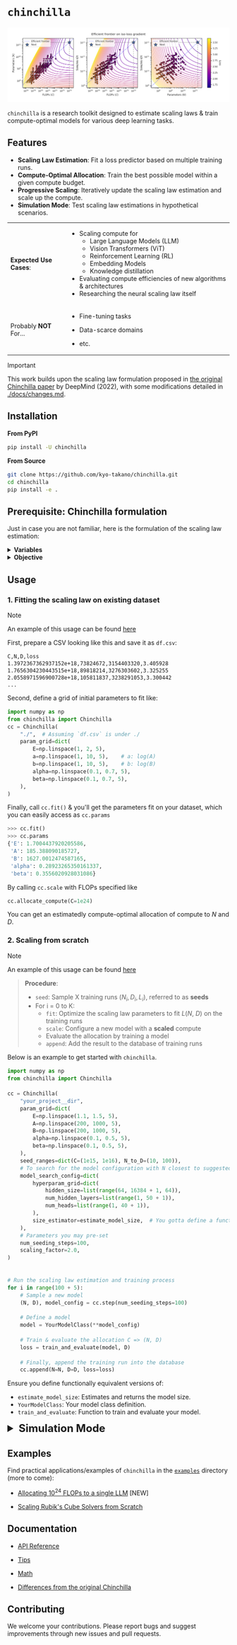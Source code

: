 # `chinchilla`

![Parametric fit on LLM training runs](docs/imgs/parametric_fit.png)

`chinchilla` is a research toolkit designed to estimate scaling laws & train compute-optimal models for various deep learning tasks.

## Features

- **Scaling Law Estimation**: Fit a loss predictor based on multiple training runs.
- **Compute-Optimal Allocation**: Train the best possible model within a given compute budget.
- **Progressive Scaling**: Iteratively update the scaling law estimation and scale up the compute.
- **Simulation Mode**: Test scaling law estimations in hypothetical scenarios.

<table>
<tr>
  <td>

**Expected Use Cases**:

  </td>
  <td>

- Scaling compute for
  - Large Language Models (LLM)
  - Vision Transformers (ViT)
  - Reinforcement Learning (RL)
  - Embedding Models
  - Knowledge distillation
- Evaluating compute efficiencies of new algorithms & architectures
- Researching the neural scaling law itself

</td>
<tr>
  <td>

  Probably **NOT** For...
  </td>
  <td>

- Fine-tuning tasks
- Data-scarce domains
- etc.

  </td>

</tr>
</table>

> [!IMPORTANT]
> This work builds upon the scaling law formulation proposed in [the original Chinchilla paper](https://deepmind.google/discover/blog/an-empirical-analysis-of-compute-optimal-large-language-model-training/) by DeepMind (2022),
> with some modifications detailed in [./docs/changes.md](https://github.com/kyo-takano/chinchilla/tree/master/docs/changes.md).

## Installation

**From PyPI**

```bash
pip install -U chinchilla
```

**From Source**

```bash
git clone https://github.com/kyo-takano/chinchilla.git
cd chinchilla
pip install -e .
```

## Prerequisite: Chinchilla formulation

Just in case you are not familiar, here is the formulation of the scaling law estimation:

<!-- ### Definitions -->
<details>

<summary style="font-weight: bold;">Variables</summary>

- $N$: The number of parameters
- $D$: The number of data samples
- $C$: Total compute in FLOPs ($C\approx 6\ ND$)
- $L(N,\ D) = E + A / N ^ \alpha + B / D ^ \beta$: A loss predictor parameterized by $\{E, A, B, \alpha\}$ and $\beta$

  ---

  **Intuition**:
  - $E$ corresponds to the **irreducible loss** that can only be atained with an ideal model with infinite compute
  - $A / N ^ \alpha$ accconts for the additional loss coming from insufficiency of model size;
  - $ B / D ^ \beta$, insufficiency of data amount.

</details>

<details>

<!-- ### Compute-Optimal Allocation -->

<summary style="font-weight: bold;">Objective</summary>

1. Optimize the parameters $\{E, A, B, \alpha, \beta\}$ to better predict losses $L_i$ from $(N_i, D_i)$
2. Solve $\underset{N,\ D}{argmin}\ L(N,\ D\ |\ C)$, which can be derived from $\{A, B, \alpha, \beta\}$

</details>

## Usage

### 1. Fitting the scaling law on existing dataset

> [!NOTE]
> An example of this usage can be found [here](examples/llm/)

First, prepare a CSV looking like this and save it as `df.csv`:

```csv
C,N,D,loss
1.3972367362937152e+18,73824672,3154403320,3.405928
1.7656304230443515e+18,89818214,3276303602,3.325255
2.0558971596900728e+18,105811837,3238291053,3.300442
...
```

Second, define a grid of initial parameters to fit like:

```python
import numpy as np
from chinchilla import Chinchilla
cc = Chinchilla(
    "./",  # Assuming `df.csv` is under ./
    param_grid=dict(
        E=np.linspace(1, 2, 5),
        a=np.linspace(1, 10, 5),    # a: log(A)
        b=np.linspace(1, 10, 5),    # b: log(B)
        alpha=np.linspace(0.1, 0.7, 5),
        beta=np.linspace(0.1, 0.7, 5),
    ),
)
```

Finally, call `cc.fit()` & you'll get the parameters fit on your dataset, which you can easily access as `cc.params`

```python
>>> cc.fit()
>>> cc.params
{'E': 1.7004437920205586,
 'A': 185.388090185727,
 'B': 1627.0012474587165,
 'alpha': 0.28923265350161337,
 'beta': 0.3556020928031086}
 ```

By calling `cc.scale` with FLOPs specified like

```python
cc.allocate_compute(C=1e24)
```

You can get an estimatedly compute-optimal allocation of compute to $N$ and $D$.

### 2. Scaling from scratch

> [!NOTE]
> An example of this usage can be found [here](examples/llm)

> **Procedure**:
>
> - `seed`: Sample X training runs $(N_i, D_i, L_i)$, referred to as **seeds**
> - For i = 0 to K:
>   - `fit`: Optimize the scaling law parameters to fit $L(N,\ D)$ on the training runs
>   - `scale`: Configure a new model with a **scaled** compute
>   - Evaluate the allocation by training a model
>   - `append`: Add the result to the database of training runs

Below is an example to get started with `chinchilla`.

```python
import numpy as np
from chinchilla import Chinchilla

cc = Chinchilla(
    "your_project__dir",
    param_grid=dict(
        E=np.linspace(1.1, 1.5, 5),
        A=np.linspace(200, 1000, 5),
        B=np.linspace(200, 1000, 5),
        alpha=np.linspace(0.1, 0.5, 5),
        beta=np.linspace(0.1, 0.5, 5),
    ),
    seed_ranges=dict(C=(1e15, 1e16), N_to_D=(10, 100)),
    # To search for the model configuration with N closest to suggested:
    model_search_config=dict(
        hyperparam_grid=dict(
            hidden_size=list(range(64, 16384 + 1, 64)),
            num_hidden_layers=list(range(1, 50 + 1)),
            num_heads=list(range(1, 40 + 1)),
        ),
        size_estimator=estimate_model_size,  # You gotta define a function to estimate & return model size also
    ),
    # Parameters you may pre-set
    num_seeding_steps=100,
    scaling_factor=2.0,
)


# Run the scaling law estimation and training process
for i in range(100 + 5):
    # Sample a new model
    (N, D), model_config = cc.step(num_seeding_steps=100)

    # Define a model
    model = YourModelClass(**model_config)

    # Train & evaluate the allocation C => (N, D)
    loss = train_and_evaluate(model, D)

    # Finally, append the training run into the database
    cc.append(N=N, D=D, loss=loss)
```

Ensure you define functionally equivalent versions of:

- `estimate_model_size`: Estimates and returns the model size.
- `YourModelClass`: Your model class definition.
- `train_and_evaluate`: Function to train and evaluate your model.

<details>

<summary style="font-size: 1.5rem; font-weight: bold;"> Simulation Mode</summary>

You can also visualize how `chinchilla` would perform under the given setup and a hypothetical scaling law, optionally with a **_noise term_**:

```python
import random

cc.simulate(
    num_seeding_steps=401,
    num_scaling_steps=1,
    scaling_factor=10.0,
    target_params=dict(
        E=1.69337368,
        A=406.401018,
        B=410.722827,
        alpha=0.33917084,
        beta=0.2849083
    ),
    # Add exponentially distributed loss averaging at 0.1
    noise_generator=(random.expovariate, (10,))
)
```

</details>

## Examples

Find practical applications/examples of `chinchilla` in the [`examples`](https://github.com/kyo-takano/chinchilla/tree/master/examples) directory (more to come):

- [Allocating $10^{24}$ FLOPs to a single LLM](https://github.com/kyo-takano/chinchilla/blob/master/examples/llm) [NEW]

- [Scaling Rubik's Cube Solvers from Scratch](https://github.com/kyo-takano/chinchilla/blob/master/examples/efficientcube.ipynb)

## Documentation

- [API Reference](https://github.com/kyo-takano/chinchilla/tree/master/docs/api-reference.md)

- [Tips](https://github.com/kyo-takano/chinchilla/tree/master/docs/TIPS.md)

- [Math](https://github.com/kyo-takano/chinchilla/tree/master/docs/math.md)

- [Differences from the original Chinchilla](https://github.com/kyo-takano/chinchilla/tree/master/docs/changes.md)

## Contributing

We welcome your contributions.
Please report bugs and suggest improvements through new issues and pull requests.
